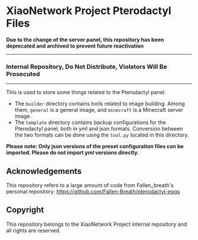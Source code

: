 # XiaoNetwork Project Pterodactyl Files

**Due to the change of the server panel, this repository has been deprecated and archived to prevent future reactivation**

---

### Internal Repository, Do Not Distribute, Violators Will Be Prosecuted

---

This is used to store some things related to the Pterodactyl panel.

- The `builder` directory contains tools related to image building. Among them, `general` is a general image, and `minecraft` is a Minecraft server image.
- The `template` directory contains backup configurations for the Pterodactyl panel, both in yml and json formats. Conversion between the two formats can be done using the `tool.py` located in this directory.

**Please note: Only json versions of the preset configuration files can be imported. Please do not import yml versions directly.**

## Acknowledgements

This repository refers to a large amount of code from Fallen_breath's personal repository: https://github.com/Fallen-Breath/pterodactyl-eggs

## Copyright

This repository belongs to the XiaoNetwork Project internal repository and all rights are reserved.
